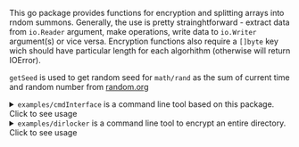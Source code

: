 This go package provides functions for encryption and splitting arrays into rndom summons.
Generally, the use is pretty strainghtforward - extract data from `io.Reader` argument, make operations, write data to `io.Writer` argument(s) or vice versa.
Encryption functions also require a `[]byte` key wich should have particular length for each algorhithm (otherwise will return IOError).

`getSeed` is used to get random seed for `math/rand` as the sum of current time and random number from [random.org](https://random.org)

<details>
<summary>
  <code>examples/cmdInterface</code> is a command line tool based on this package. Click to see usage
</summary><br>

Splitting:
* Usage: `bitsplit split <flags> <input file> <output files>`
* `-k <int>` the number of summon files you wish to have, must be at least 2
* The first file name is mandatory. If additional file names are not given they are assigned by default. If they are given there must be at least `-k` of them

Joining:
* Usage: `bitsplit join <flags> <output file> <key files>`
* `-config <config file>` program will be initialized with config file, which should contain the output file name and names of key files. If this flag is present everything else will be ignored.
* Without `-config` the `<output file>` is mandatory

Keygen:
* Usage: `bitsplit keygen <flags> <key file>`
* `-l <int>` byte length of the key. Default 32
* `-f` force rewriting of `<key file>`
* `-hex` save key in hex representation

Encrypting via AES:
* Usage: `bitsplit encrypt aes <flags> (input file) (output file) (key file)`
* `-key <string>` key in hex format
* `-r` input file will be replaced with encrypted version. `(output file)` is not provided with this flag
* `-f` force overwriting
* `-hex` save key in hex representation
* `-reuse-key` checks if `(key file)` exists, and then uses the key from the file or generates new key and writes it to the file. Does nothing if `-key` is specified. Useful for encrypting multiple files. 

Decrypting via AES:
* Usage: `bitsplit decrypt aes <flags> (input file) (output file) (key file)`
* `-key <string>` key in hex format. `(key file)` is not provided with this flag
* `-r` input file will be replaced with decrypted version. `(output file)` is not provided with this flag
* `-f` force overwriting
* `-hex` load key in hex representation
</details>

<details>
  <summary>
    <code>examples/dirlocker</code> is a command line tool to encrypt an entire directory. Click to see usage
  </summary><br>
  
  This tool runs recursively through all files in a directory and encrypts them via randomly generated 32-byte key using AES. Random seed is generated by `bitsplit.GetSeed()`, it can be not reliable enough (see source code). External random support will be added in the future.
  
  The key is stored in hidden file inside a specific directory. The file name is SHA-1 sum of the key all contents of the directory, this exact name is stored in `const LockFileName` file inside locked directory (see source code).
  
  During encrypting/decrypting a temporary copy of the directory is stored, so there's no danger of parial encryption. If any errors occur during copying contents of working directory in/out of the temporary directory, they are logged and program exits. The temporary directory is located in `os.TempDir() + "~temp<random number>"` 
  
  Lock a directory:
  * Usage: `dirlocker lock <flags>`
  * `-dir <string>` directory to lock. Default `os.Getwd()`
  * `-keydir <string>` directory to store the key. If not provided, on windows will ask if you want to use your last drive in alphabetical order as `-keydir`. On other systems will result in error
  * It is recommended to use the root of an external drive as keydir
  
  Unlock a directory:
  * Usage: `dirlocker unlock <flags>`
  * `-dir <string>` directory to unlock. Default `os.Getwd()`
  * `-keydir <string>` directory where the key is stored. If not provided, on windows will search for key file through all local drives, and exit if not found. On other systems program will exit.
</details>

